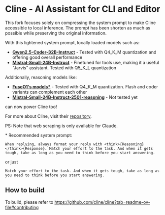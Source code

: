 # Cline - AI Assistant for CLI and Editor

This fork focuses solely on compressing the system prompt to make Cline accessible to local inference. The prompt has been shorten as much as possible while preserving the original information.

With this lightened system prompt, locally loaded models such as:

- **[Qwen2.5-Coder-32B-Instruct](https://huggingface.co/Qwen/Qwen2.5-Coder-32B-Instruct)** - Tested with Q4_K_M quantization and offering good overall performance
- **[Mistral-Small-24B-Instruct](https://huggingface.co/bartowski/Mistral-Small-24B-Instruct)** - Finetuned for tools use, making it a useful "Jarvis" assistant. Tested with Q5_K_L quantization

Additionally, reasoning models like:

- **[FuseO1's models\*](https://huggingface.co/collections/FuseAI/fuseo1-preview-678eb56093649b2688bc9977)** - Tested with Q4_K_M quantization. Flash and coder variants can complement each other
- **[Mistral-Small-24B-Instruct-2501-reasoning](https://huggingface.co/yentinglin/Mistral-Small-24B-Instruct-2501-reasoning/)** - Not tested yet

can now power Cline too!

For more about Cline, visit their [repository](https://github.com/cline/cline).

PS: Note that web scraping is only available for Claude.


\* Recommended system prompt:

`When replying, always format your reply with <think>{Reasoning}</think>{Response}.
Match your effort to the task. And when it gets tough, take as long as you need to think before you start answering.`

or just

`Match your effort to the task. And when it gets tough, take as long as you need to think before you start answering.`

## How to build
To build, please refer to https://github.com/cline/cline?tab=readme-ov-file#contributing